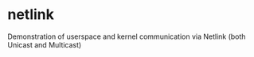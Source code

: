 # netlink
Demonstration of userspace and kernel communication via Netlink (both Unicast and Multicast)
